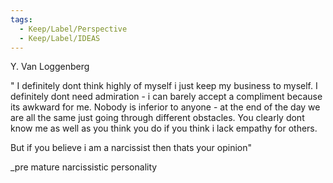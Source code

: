 ```yaml
---
tags:
  - Keep/Label/Perspective
  - Keep/Label/IDEAS
---
```



Y. Van Loggenberg

" I definitely dont think highly of myself i just keep my business to myself. I definitely dont need admiration - i can barely accept a compliment because its awkward for me.
Nobody is inferior to anyone - at the end of the day we are all the same just going through different obstacles.
You clearly dont know me as well as you think you do if you think i lack empathy for others.

But if you believe i am a narcissist then thats your opinion"

_pre mature narcissistic personality